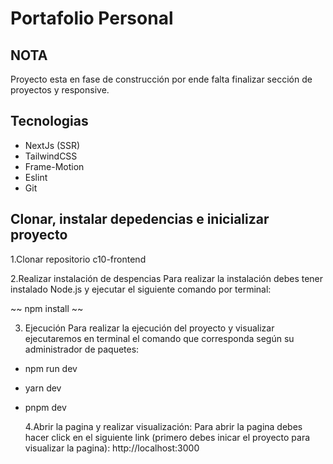 # Portafolio Personal

## NOTA

Proyecto esta en fase de construcción por ende falta finalizar sección de proyectos y responsive.

## Tecnologias

- NextJs (SSR)
- TailwindCSS
- Frame-Motion
- Eslint
- Git

## Clonar, instalar depedencias e inicializar proyecto

1.Clonar repositorio c10-frontend

2.Realizar instalación de despencias Para realizar la instalación debes tener instalado Node.js y ejecutar el siguiente comando por terminal:

~~ npm install ~~

3. Ejecución Para realizar la ejecución del proyecto y visualizar ejecutaremos en terminal el comando que corresponda según su administrador de paquetes:

- npm run dev
- yarn dev
- pnpm dev

  4.Abrir la pagina y realizar visualización: Para abrir la pagina debes hacer click en el siguiente link (primero debes inicar el proyecto para visualizar la pagina): http://localhost:3000
